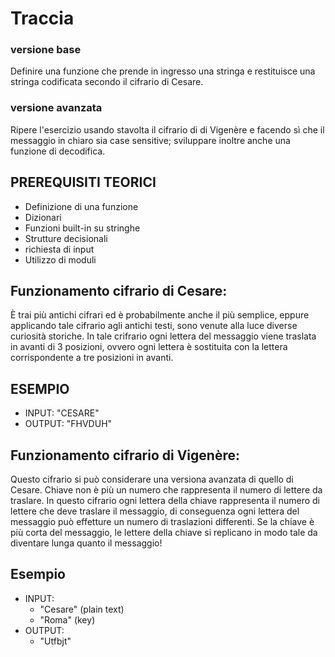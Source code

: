 # Traccia

### versione base
Definire una funzione che prende in ingresso una stringa e restituisce una stringa
codificata secondo il cifrario di Cesare.

### versione avanzata
Ripere l'esercizio usando stavolta il cifrario di di Vigenère e facendo sì che il messaggio in chiaro sia case sensitive; sviluppare inoltre anche una funzione di decodifica.

## PREREQUISITI TEORICI
- Definizione di una funzione
- Dizionari
- Funzioni built-in su stringhe
- Strutture decisionali
- richiesta di input
- Utilizzo di moduli

## Funzionamento **cifrario di Cesare**:

È trai più antichi cifrari ed è probabilmente anche il più semplice, eppure applicando tale cifrario agli antichi testi, sono venute alla luce diverse curiosità storiche.
In tale crifrario ogni lettera del messaggio viene traslata in avanti di 3 posizioni, ovvero ogni lettera è sostituita con la lettera corrispondente a tre posizioni in avanti.

## ESEMPIO
- INPUT: "CESARE"
- OUTPUT: "FHVDUH"

## Funzionamento **cifrario di Vigenère**:
Questo cifrario si può considerare una versiona avanzata di quello di Cesare.
Chiave non è più un numero che rappresenta il numero di lettere da traslare.
In questo cifrario ogni lettera della chiave rappresenta il numero di lettere che deve traslare il messaggio, di conseguenza ogni lettera del messaggio può effetture un numero di traslazioni differenti.
Se la chiave è più corta del messaggio, le lettere della chiave si replicano in modo tale da diventare lunga quanto il messaggio!

## Esempio
- INPUT:
	- "Cesare" (plain text)
	- "Roma" (key)
- OUTPUT:
	- "Utfbjt"